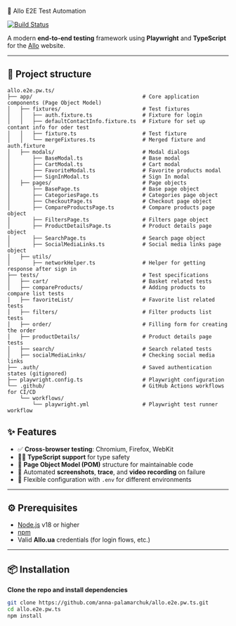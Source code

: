 🚀 Allo E2E Test Automation

[![Build Status](https://github.com/anna-palamarchuk/allo.e2e.pw.ts/actions/workflows/playwright.yml/badge.svg?branch=main)](https://github.com/anna-palamarchuk/allo.e2e.pw.ts/actions/workflows/playwright.yml)

A modern **end-to-end testing** framework using **Playwright** and **TypeScript** for the [Allo](https://allo.ua) website.

---

## 🌟 Project structure

```text
allo.e2e.pw.ts/
├── app/                                   # Core application components (Page Object Model)
│   ├── fixtures/                          # Test fixtures
│   │   ├── auth.fixture.ts                # Fixture for login
│   │   ├── defaultContactInfo.fixture.ts  # Fixture for set up contant info for oder test
│   │   ├── fixture.ts                     # Test fixture
│   │   └── mergeFixtures.ts               # Merged fixture and auth.fixture
│   ├── modals/                            # Modal dialogs
│       ├── BaseModal.ts                   # Base modal
│       ├── CartModal.ts                   # Cart modal 
│       ├── FavoriteModal.ts               # Favorite products modal
│       ├── SignInModal.ts                 # Sign In modal
│   ├── pages/                             # Page objects
│       ├── BasePage.ts                    # Base page object 
│       ├── CategoriesPage.ts              # Categories page object 
│       ├── CheckoutPage.ts                # Checkout page object
│       ├── CompareProductsPage.ts         # Compare products page object 
│       ├── FiltersPage.ts                 # Filters page object 
│       ├── ProductDetailsPage.ts          # Product details page object  
│       ├── SearchPage.ts                  # Search page object 
│       ├── SocialMediaLinks.ts            # Social media links page object 
│   ├── utils/  
│       ├── networkHelper.ts               # Helper for getting response after sign in
├── tests/                                 # Test specifications
│   ├── cart/                              # Basket related tests
│   ├── compareProducts/                   # Adding products to compare list tests 
│   ├── favoriteList/                      # Favorite list related tests
│   ├── filters/                           # Filter products list tests
│   ├── order/                             # Filling form for creating the order
│   ├── productDetails/                    # Product details page tests
│   ├── search/                            # Search related tests
│   ├── socialMediaLinks/                  # Checking social media links
├── .auth/                                 # Saved authentication states (gitignored)
├── playwright.config.ts                   # Playwright configuration
└── .github/                               # GitHub Actions workflows for CI/CD
    └── workflows/
        └── playwright.yml                 # Playwright test runner workflow
```

## ✨ Features

- ✅ **Cross-browser testing**: Chromium, Firefox, WebKit
- 🧑‍💻 **TypeScript support** for type safety
- 🧰 **Page Object Model (POM)** structure for maintainable code
- 🧷 Automated **screenshots**, **trace**, and **video recording** on failure
- 🔧 Flexible configuration with `.env` for different environments

---

## ⚙️ Prerequisites

- [Node.js](https://nodejs.org/) v18 or higher
- [npm](https://www.npmjs.com/)
- Valid **Allo.ua** credentials (for login flows, etc.)

---

## 📦 Installation

**Clone the repo and install dependencies**

```bash
git clone https://github.com/anna-palamarchuk/allo.e2e.pw.ts.git
cd allo.e2e.pw.ts
npm install
```
